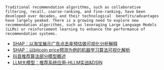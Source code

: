    Traditional recommendation algorithms, such as collaborative filtering, recall, coarse-ranking, and fine-ranking, have been developed over decades, and their technological  benefits/advantages have largely peaked. There is a growing need to explore new recommendation algorithms, such as leveraging Large Language Models (LLMs) or reinforcement learning to enhance the performance of recommendation systems.

* [SHAP：以淘宝展示广告点击率预估做可视化分析解释](https://www.cnblogs.com/theseventhson/p/18922913 "发布于 2025-06-13 10:17")
* [SHAP：以bitcoin price预测为例的机器学习算法可视化解析](https://www.cnblogs.com/theseventhson/p/18898661)
* [抖音推荐算法部分模型概述](https://www.cnblogs.com/theseventhson/p/18831881)
* [LLM大模型：推荐系统应用-HLLM实战&amp;DSIN](https://www.cnblogs.com/theseventhson/p/18820121)
